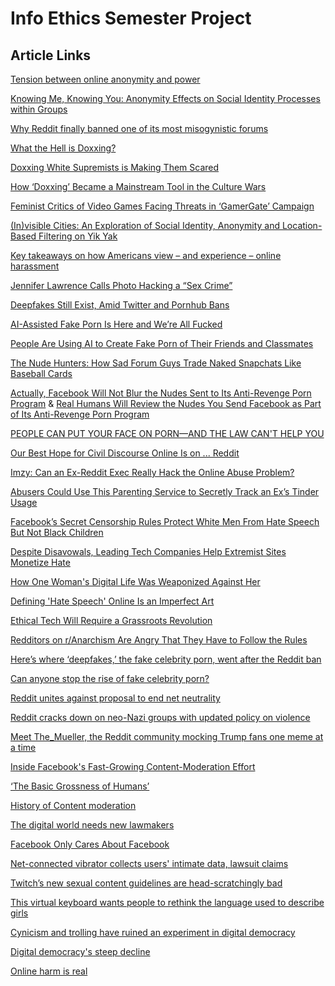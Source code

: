 # Info Ethics Semester Project


## Article Links
[Tension between online anonymity and power](http://theconversation.com/cnn-reddit-saga-exposes-tension-between-the-internet-anonymity-and-power-80662) 

[Knowing Me, Knowing You: Anonymity Effects on Social Identity Processes within Groups](http://journals.sagepub.com/doi/10.1177/0146167201275002)

[Why Reddit finally banned one of its most misogynistic forums](https://www.dailydot.com/unclick/reddit-incels-ban/)

[What the Hell is Doxxing?](https://www.propublica.org/article/so-what-the-hell-is-doxxing)

[Doxxing White Supremists is Making Them Scared](https://broadly.vice.com/en_us/article/7xxbez/doxxing-white-supremacists-is-making-them-terrified)

[How ‘Doxxing’ Became a Mainstream Tool in the Culture Wars](https://www.nytimes.com/2017/08/30/technology/doxxing-protests.html)

[Feminist Critics of Video Games Facing Threats in ‘GamerGate’ Campaign](https://www.nytimes.com/2014/10/16/technology/gamergate-women-video-game-threats-anita-sarkeesian.html?action=click&contentCollection=Technology&module=RelatedCoverage&region=EndOfArticle&pgtype=article)

[(In)visible Cities: An Exploration of Social Identity, Anonymity and Location-Based
Filtering on Yik Yak](http://socialmedia.soc.northwestern.edu/wp-content/uploads/2015/12/InvisibleCities_iConference_preprint.pdf)

[Key takeaways on how Americans view – and experience – online harassment](http://www.pewresearch.org/fact-tank/2017/07/11/key-takeaways-online-harassment/)

[Jennifer Lawrence Calls Photo Hacking a “Sex Crime”](https://www.vanityfair.com/hollywood/2014/10/jennifer-lawrence-cover)

[Deepfakes Still Exist, Amid Twitter and Pornhub Bans](https://www.inverse.com/article/41017-pornhub-says-it-s-banning-deepfakes-as-the-internet-cracks-down-on-ai-porn)

[AI-Assisted Fake Porn Is Here and We’re All Fucked](https://motherboard.vice.com/en_us/article/gydydm/gal-gadot-fake-ai-porn)

[People Are Using AI to Create Fake Porn of Their Friends and Classmates](https://motherboard.vice.com/en_us/article/ev5eba/ai-fake-porn-of-friends-deepfakes)

[The Nude Hunters: How Sad Forum Guys Trade Naked Snapchats Like Baseball Cards](https://motherboard.vice.com/en_us/article/ae3xeb/the-nude-hunters-how-sad-forum-guys-trade-naked-snapchats-like-baseball-cards)

[Actually, Facebook Will Not Blur the Nudes Sent to Its Anti-Revenge Porn Program](https://motherboard.vice.com/en_us/article/3kvje3/actually-facebook-will-not-blur-the-nudes-sent-to-its-anti-revenge-porn-program) & [Real Humans Will Review the Nudes You Send Facebook as Part of Its Anti-Revenge Porn Program](https://motherboard.vice.com/en_us/article/d3d5gx/real-humans-will-review-the-nudes-you-send-facebook-as-part-of-its-anti-revenge-porn-program)

[PEOPLE CAN PUT YOUR FACE ON PORN—AND THE LAW CAN'T HELP YOU](https://www.wired.com/story/face-swap-porn-legal-limbo/)

[Our Best Hope for Civil Discourse Online Is on ... Reddit](https://www.wired.com/story/free-speech-issue-reddit-change-my-view/)

[Imzy: Can an Ex-Reddit Exec Really Hack the Online Abuse Problem?](https://www.wired.com/2016/05/imzy/)

[Abusers Could Use This Parenting Service to Secretly Track an Ex’s Tinder Usage](https://motherboard.vice.com/en_us/article/kb7zky/abusers-could-use-this-parenting-service-to-secretly-track-an-exs-tinder-usage-teensafe)

[Facebook’s Secret Censorship Rules Protect White Men From Hate Speech But Not Black Children](https://www.propublica.org/article/facebook-hate-speech-censorship-internal-documents-algorithms)

[Despite Disavowals, Leading Tech Companies Help Extremist Sites Monetize Hate](https://www.propublica.org/article/leading-tech-companies-help-extremist-sites-monetize-hate)

[How One Woman's Digital Life Was Weaponized Against Her](https://www.wired.com/story/how-one-womans-digital-life-was-weaponized-against-her/)

[Defining 'Hate Speech' Online Is an Imperfect Art](https://www.wired.com/story/defining-hate-speech-online-is-imperfect-art-as-much-as-science/)

[Ethical Tech Will Require a Grassroots Revolution](https://www.wired.com/story/center-for-humane-technology-tech-addiction/)

[Redditors on r/Anarchism Are Angry That They Have to Follow the Rules](https://motherboard.vice.com/en_us/article/vv5vka/redditors-on-ranarchism-are-angry-that-they-have-to-follow-the-rules)

[Here’s where ‘deepfakes,’ the fake celebrity porn, went after the Reddit ban](https://www.dailydot.com/unclick/deepfake-sites-reddit-ban/)

[Can anyone stop the rise of fake celebrity porn?](https://www.dailydot.com/unclick/fake-celebrity-porn-deepfakes/)

[Reddit unites against proposal to end net neutrality](https://www.dailydot.com/debug/reddit-net-neutrality-caution/)

[Reddit cracks down on neo-Nazi groups with updated policy on violence](https://www.dailydot.com/debug/reddit-ban-hate-groups/)

[Meet The_Mueller, the Reddit community mocking Trump fans one meme at a time](https://www.dailydot.com/layer8/the-mueller-reddit-russia-donald-trump/)

[Inside Facebook's Fast-Growing Content-Moderation Effort](https://www.theatlantic.com/technology/archive/2018/02/what-facebook-told-insiders-about-how-it-moderates-posts/552632/)

[‘The Basic Grossness of Humans’](https://www.theatlantic.com/technology/archive/2017/12/the-basic-grossness-of-humans/548330/)

[History of Content moderation](https://escholarship.org/uc/item/7371c1hf)

[The digital world needs new lawmakers](https://gigaom.com/2018/02/06/the-digital-world-needs-new-lawmakers/)

[Facebook Only Cares About Facebook](https://www.theatlantic.com/technology/archive/2018/01/facebook-doesnt-care/551684/)

[Net-connected vibrator collects users' intimate data, lawsuit claims](https://www.nbcnews.com/tech/tech-news/net-connected-vibrator-collects-users-intimate-data-lawsuit-claims-n843566)

[Twitch’s new sexual content guidelines are head-scratchingly bad](https://thenextweb.com/gaming/2018/02/09/twitchs-new-sexual-content-guidelines-head-scratchingly-bad/)

[This virtual keyboard wants people to rethink the language used to describe girls](https://thenextweb.com/apps/2018/02/07/this-virtual-keyboard-wants-you-to-reconsider-the-language-you-use-to-describe-girls/)

[Cynicism and trolling have ruined an experiment in digital democracy](https://thenextweb.com/uk/2018/02/02/cynicism-and-trolling-have-ruined-an-experiment-in-digital-democracy/)

[Digital democracy's steep decline](https://www.engadget.com/2017/11/17/digital-democracys-steep-decline/)

[Online harm is real](http://www.slate.com/articles/technology/future_tense/2016/11/sexual_harassment_in_virtual_reality_is_real.html)

[]()
